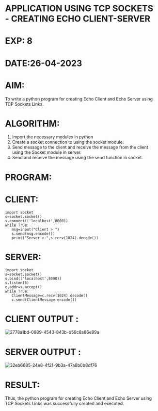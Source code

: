 # APPLICATION USING TCP SOCKETS - CREATING ECHO CLIENT-SERVER



# EXP: 8

# DATE:26-04-2023

# AIM:
To write a python program for creating Echo Client and Echo Server using TCP
Sockets Links.

# ALGORITHM:
1. Import the necessary modules in python
2. Create a socket connection to using the socket module.
3. Send message to the client and receive the message from the client using the Socket module in
server.
4. Send and receive the message using the send function in socket.
# PROGRAM:
# CLIENT:
```python3
import socket
s=socket.socket()
s.connect(('localhost',8000))
while True:
   msg=input("Client > ")
   s.send(msg.encode())
   print("Server > ",s.recv(1024).decode())
  ```
# SERVER:
```python3
import socket
s=socket.socket()
s.bind(('localhost',8000))
s.listen(5)
c,addr=s.accept()
while True:
   ClientMessage=c.recv(1024).decode()
   c.send(ClientMessage.encode())
```
   
# CLIENT OUTPUT : 
![2778a1bd-0689-4543-843b-b59c8a86e99a](https://github.com/karthick960/EX-8/assets/121215938/9fa7ae78-d036-4684-b5ce-b1cd1056c331)


# SERVER OUTPUT :
![32eb6685-24e8-4f21-9b3a-47a8b0b8df76](https://github.com/karthick960/EX-8/assets/121215938/0163b44e-0b96-4749-8656-7406b420e46d)



# RESULT:
Thus, the python program for creating Echo Client and Echo Server using TCP Sockets Links
was successfully created and executed.
